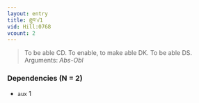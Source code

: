 ```yaml
---
layout: entry
title: ཐུབ་√1
vid: Hill:0768
vcount: 2
---
```

> To be able CD\. To enable, to make able DK\. To be able DS\.
> Arguments: _Abs-Obl_


### Dependencies (N = 2)
* `aux` 1
